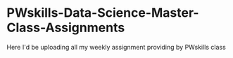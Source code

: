 # PWskills-Data-Science-Master-Class-Assignments
Here I'd be uploading all my weekly assignment providing by PWskills class
